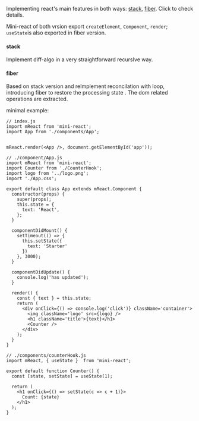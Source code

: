 Implementing react's main features in both ways: [stack](https://github.com/everywill/mini-react/tree/feature/stack), [fiber](https://github.com/everywill/mini-react/tree/feature/fiber). Click to check details.

Mini-react of both vrsion export `createElement`, `Component`, `render`;  `useState`is also exported in fiber version. 

#### stack

Implement diff-algo  in a very straightforward  recursIve way. 



#### fiber

Based on stack version and reImplement reconcilation with loop, introducing fiber to restore the processing state . The dom related operations are extracted.

minimal example:

```
// index.js
import mReact from 'mini-react';
import App from './components/App';


mReact.render(<App />, document.getElementById('app'));

// ./component/App.js
import mReact from 'mini-react';
import Counter from './CounterHook';
import logo from '../logo.png';
import './App.css';

export default class App extends mReact.Component {
  constructor(props) {
    super(props);
    this.state = {
      text: 'React',
    };
  }

  componentDidMount() {
    setTimeout(() => {
      this.setState({
        text: 'Starter'
      })
    }, 3000);
  }

  componentDidUpdate() {
    console.log('has updated');
  }

  render() {
    const { text } = this.state;
    return (
      <div onClick={() => console.log('click')} className='container'>                
        <img className='logo' src={logo} />
        <h1 className='title'>{text}</h1>
        <Counter />
      </div>
    );
  }
}

// ./components/counterHook.js
import mReact, { useState }  from 'mini-react';

export default function Counter() {
  const [state, setState] = useState(1);

  return (
    <h1 onClick={() => setState(c => c + 1)}>
      Count: {state}
    </h1>
  );
}
```
